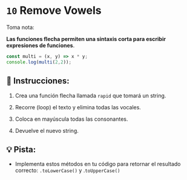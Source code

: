 # `10` Remove Vowels
Toma nota:

**Las funciones flecha permiten una sintaxis corta para escribir expresiones de funciones**.

```Javascript
const multi = (x, y) => x * y;
console.log(multi(2,2));
```
## 📝 Instrucciones:
1. Crea una función flecha llamada `rapid` que tomará un string.

2. Recorre (loop) el texto y elimina todas las vocales.

3. Coloca en mayúscula todas las consonantes.

4. Devuelve el nuevo string.

## 💡 Pista:
- Implementa estos métodos en tu código para retornar el resultado correcto: `.toLowerCase()` y .`toUpperCase()`